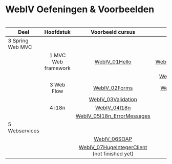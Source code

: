 # WebIV Oefeningen & Voorbeelden

# 
| Deel             | Hoofdstuk           | Voorbeeld cursus  |  Oefening |
| ---------------- |:-------------------:|:-----:|:-------:|
| 3 Spring Web MVC | |  |  |
|  | 1 MVC Web framework |  [WebIV_01Hello](https://github.com/JasperDhaene/WebIV_01Hello) | [WebIV_ex01BeerSelection](https://github.com/JasperDhaene/WebIV_ex01BeerSelection)  |
|  |  |  | [WebIV_ex02Newsletter](https://github.com/JasperDhaene/WebIV_ex02Newsletter)  |
|  | 3 Web Flow| [WebIV_02Forms](https://github.com/JasperDhaene/WebIV_02Forms) | [WebIV_ex03Validation](https://github.com/JasperDhaene/WebIV_ex03Validation)   |
|  |  | [WebIV_03Validation](https://github.com/JasperDhaene/WebIV_03Validation) | |
|  | 4 i18n | [WebIV_04I18n](https://github.com/JasperDhaene/WebIV_04I18n) |  |
|  |  | [WebIV_05I18n_ErrorMessages](https://github.com/JasperDhaene/WebIV_05I18n_ErrorMessages) |  |
| 5 Webservices  | |  |  |
| |  | [WebIV_06SOAP](https://github.com/JasperDhaene/WebIV_06SOAP) |  |
|  |  | [WebIV_07HugeIntegerClient](https://github.com/JasperDhaene/WebIV_07HugeIntegerClient) (not finished yet) |  |
